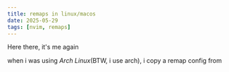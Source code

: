```yaml
---
title: remaps in linux/macos
date: 2025-05-29
tags: [nvim, remaps]
---
```


Here there, it's me again

when i was using *Arch Linux*(BTW, i use arch), i copy a remap config from 
